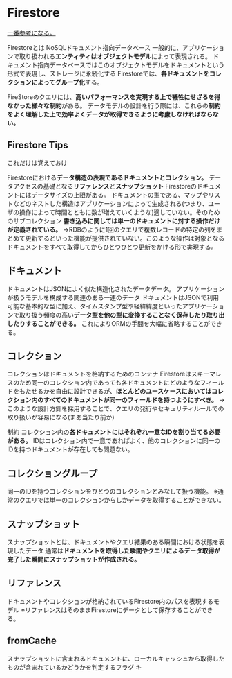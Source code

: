 # Firestore

[一番参考になる。](https://medium.com/google-cloud-jp/firestore1-a62405a7cd82)

Firestoreとは
NoSQLドキュメント指向データベース
一般的に、アプリケーションで取り扱われる**エンティティはオブジェクトモデル**によって表現される。
ドキュメント指向データベースではこのオブジェクトモデルをドキュメントという形式で表現し、ストレージに永続化する
Firestoreでは、**各ドキュメントをコレクションによってグループ化**する。

FireStoreのクエリには、**高いパフォーマンスを実現する上で犠牲にせざるを得なかった様々な制約**がある。
データモデルの設計を行う際には、これらの**制約をよく理解した上で効率よくデータが取得できるように考慮しなければならない。**

## Firestore Tips

これだけは覚えておけ

Firestoreにおける**データ構造の表現であるドキュメントとコレクション。**
データアクセスの基礎となる**リファレンス**と**スナップショット**
Firestoreのドキュメントにはデータサイズの上限がある。
ドキュメントの型である、マップやリストなどのネストした構造はアプリケーションによって生成される(つまり、ユーザの操作によって時間とともに数が増えていくような)適していない。そのためのサブコレクション
**書き込みに関しては単一のドキュメントに対する操作だけが定義されている。**
→RDBのように1回のクエリで複数レコードの特定の列をまとめて更新するといった機能が提供されていない。このような操作は対象となるドキュメントをすべて取得してからひとつひとつ更新をかける形で実現する。

## ドキュメント

ドキュメントはJSONによく似た構造化されたデータデータ。
アプリケーションが扱うモデルを構成する関連のある一連のデータ
ドキュメントはJSONで利用可能な基本的な型に加え、タイムスタンプ型や経緯緯度といったアプリケーションで取り扱う頻度の高い**データ型を他の型に変換することなく保存したり取り出したりすることができる。**
これによりORMの手間を大幅に省略することができる。

## コレクション

コレクションはドキュメントを格納するためのコンテナ
Firestoreはスキーマレスのため同一のコレクション内であっても各ドキュメントにどのようなフィールドをもたせるかを自由に設計できるが、**ほとんどのユースケースにおいてはコレクション内のすべてのドキュメントが同一のフィールドを持つようにすべき。**
→このような設計方針を採用することで、クエリの発行やセキュリティルールでの取り扱いが容易になる(まあ当たり前か)

制約
コレクション内の**各ドキュメントにはそれぞれ一意なIDを割り当てる必要がある。**
IDはコレクション内で一意であればよく、他のコレクションに同一のIDを持つドキュメントが存在しても問題ない。

## コレクショングループ

同一のIDを持つコレクションをひとつのコレクションとみなして扱う機能。
※通常のクエリでは単一のコレクションからしかデータを取得することができない。

## スナップショット

スナップショットとは、ドキュメントやクエリ結果のある瞬間における状態を表現したデータ
通常は**ドキュメントを取得した瞬間やクエリによるデータ取得が完了した瞬間にスナップショットが作成される。**

## リファレンス

ドキュメントやコレクションが格納されているFirestore内のパスを表現するモデル
※リファレンスはそのままFirestoreにデータとして保存することができる。

## fromCache

スナップショットに含まれるドキュメントに、ローカルキャッシュから取得したものが含まれているかどうかを判定するフラグ
キ
